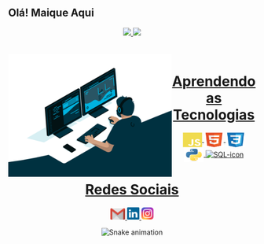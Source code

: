 ## Olá! Maique Aqui


<div align="center">
  <a href="https://github.com/maiquebrauns">
  <img height="180em" src="https://github-readme-stats.vercel.app/api?username=maiquebrauns&show_icons=true&theme=dracula&include_all_commits=true&count_private=true"/>
    <img height="180em" src="https://github-readme-stats.vercel.app/api/top-langs/?username=maiquebrauns&layout=compact&langs_count=7&theme=dracula"/>
 </div>
<br>

<div  align="center"> 
  <div style="display: inline_block"><br>
    <img align="left" height="250" alt="coding-time" src="code.gif">
    <h1 align="center">Aprendendo as Tecnologias</h1>
    <img align="center" height="30" width="40" alt="js-icon"  src="https://raw.githubusercontent.com/devicons/devicon/master/icons/javascript/javascript-plain.svg">
    <img align="center" height="30" width="40" alt="html-icon" src="https://raw.githubusercontent.com/devicons/devicon/master/icons/html5/html5-original.svg">
    <img align="center" height="30" width="40" alt="css-icon" src="https://raw.githubusercontent.com/devicons/devicon/master/icons/css3/css3-original.svg">
    <img align="center" height="30" width="40" alt="python-icon" src="https://raw.githubusercontent.com/devicons/devicon/master/icons/python/python-original.svg">
    <img align="center" height="30" width="40" alt="SQL-icon" src="https://www.svgrepo.com/show/255832/sql.svg">
      
   </div>
    
  
  <h1 align="center">Redes Sociais</h1>
    <a href = "mailto: maique.brauns2@gmail.com">
      <img width="30" src="gmail.svg">
    </a>
    <a href = "https://www.linkedin.com/in/maique-brauns-56280b240/">
      <img width="25" src="linkedin.svg">
    </a>
    <a href = "https://www.instagram.com/maiquebrauns/">
      <img width="25" src="instagram.png">
    </a>

  
![Snake animation](https://github.com/LuigiGF/LuigiGF/blob/output/github-contribution-grid-snake.svg)
</div>
